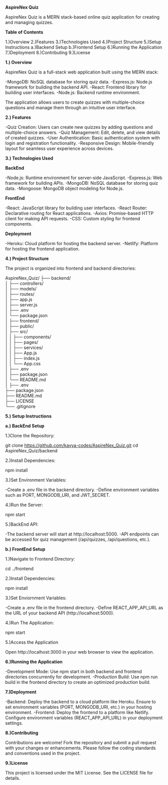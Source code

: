 **AspireNex Quiz**

AspireNex Quiz is a MERN stack-based online quiz application for creating and managing quizzes.

**Table of Contents**

1.)Overview
2.)Features
3.)Technologies Used
4.)Project Structure
5.)Setup Instructions
a.)Backend Setup
b.)Frontend Setup
6.)Running the Application
7.)Deployment
8.)Contributing
9.)License

**1.) Overview**

AspireNex Quiz is a full-stack web application built using the MERN stack:

-MongoDB: NoSQL database for storing quiz data.
-Express.js: Node.js framework for building the backend API.
-React: Frontend library for building user interfaces.
-Node.js: Backend runtime environment.

The application allows users to create quizzes with multiple-choice questions and manage them through an intuitive user interface.

**2.) Features**

-Quiz Creation: Users can create new quizzes by adding questions and multiple-choice answers.
-Quiz Management: Edit, delete, and view details of created quizzes.
-User Authentication: Basic authentication system with login and registration functionality.
-Responsive Design: Mobile-friendly layout for seamless user experience across devices.

**3.) Technologies Used**

**BackEnd**

-Node.js: Runtime environment for server-side JavaScript.
-Express.js: Web framework for building APIs.
-MongoDB: NoSQL database for storing quiz data.
-Mongoose: MongoDB object modeling for Node.js.

**FrontEnd**

-React: JavaScript library for building user interfaces.
-React Router: Declarative routing for React applications.
-Axios: Promise-based HTTP client for making API requests.
-CSS: Custom styling for frontend components.

**Deployment**

-Heroku: Cloud platform for hosting the backend server.
-Netlify: Platform for hosting the frontend application.

**4.) Project Structure**

The project is organized into frontend and backend directories:

AspireNex_Quiz/
├── backend/          
│   ├── controllers/  
│   ├── models/       
│   ├── routes/       
│   ├── app.js       
│   ├── server.js     
│   ├── .env          
│   └── package.json  
│
├── frontend/        
│   ├── public/     
│   ├── src/          
│   │   ├── components/  
│   │   ├── pages/       
│   │   ├── services/  
│   │   ├── App.js     
│   │   ├── index.js     
│   │   └── App.css   
│   ├── .env           
│   ├── package.json   
│   └── README.md      
│
├── .env               
├── package.json       
├── README.md         
├── LICENSE            
└── .gitignore         

**5.) Setup Instructions**

**a.) BackEnd Setup**

1.)Clone the Repository:

git clone https://github.com/kavya-codes/AspireNex_Quiz.git
cd AspireNex_Quiz/backend

2.)Install Dependencies:

npm install

3.)Set Environment Variables:

-Create a .env file in the backend directory.
-Define environment variables such as PORT, MONGODB_URI, and JWT_SECRET.

4.)Run the Server:

npm start

5.)BackEnd API:

-The backend server will start at http://localhost:5000.
-API endpoints can be accessed for quiz management (/api/quizzes, /api/questions, etc.).

**b.) FrontEnd Setup**

1.)Navigate to Frontend Directory:

cd ../frontend

2.)Install Dependencies:

npm install

3.)Set Enviornment Variables:

-Create a .env file in the frontend directory.
-Define REACT_APP_API_URL as the URL of your backend API (http://localhost:5000).

4.)Run The Application:

npm start

5.)Access the Application

Open http://localhost:3000 in your web browser to view the application.

**6.)Running the Application**

-Development Mode: Use npm start in both backend and frontend directories concurrently for development.
-Production Build: Use npm run build in the frontend directory to create an optimized production build.

**7.)Deployment**

-Backend: Deploy the backend to a cloud platform like Heroku. Ensure to set environment variables (PORT, MONGODB_URI, etc.) in your hosting environment.
-Frontend: Deploy the frontend to a platform like Netlify. Configure environment variables (REACT_APP_API_URL) in your deployment settings.

**8.)Contributing**

Contributions are welcome! Fork the repository and submit a pull request with your changes or enhancements. Please follow the coding standards and conventions used in the project.

**9.)License**

This project is licensed under the MIT License. See the LICENSE file for details.
